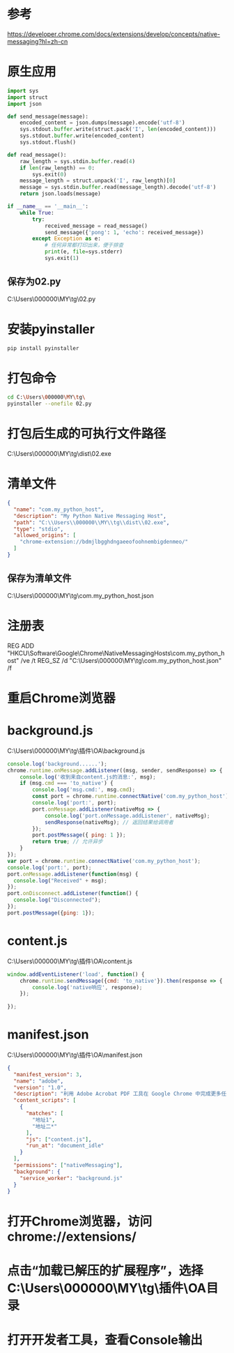 # 参考
https://developer.chrome.com/docs/extensions/develop/concepts/native-messaging?hl=zh-cn

# 原生应用
```python
import sys
import struct
import json

def send_message(message):
    encoded_content = json.dumps(message).encode('utf-8')
    sys.stdout.buffer.write(struct.pack('I', len(encoded_content)))
    sys.stdout.buffer.write(encoded_content)
    sys.stdout.flush()

def read_message():
    raw_length = sys.stdin.buffer.read(4)
    if len(raw_length) == 0:
        sys.exit(0)
    message_length = struct.unpack('I', raw_length)[0]
    message = sys.stdin.buffer.read(message_length).decode('utf-8')
    return json.loads(message)

if __name__ == '__main__':
    while True:
        try:
            received_message = read_message()
            send_message({'pong': 1, 'echo': received_message})
        except Exception as e:
            # 任何异常都打印出来，便于排查
            print(e, file=sys.stderr)
            sys.exit(1)
```
## 保存为02.py
C:\Users\000000\MY\tg\02.py

# 安装pyinstaller
```bash
pip install pyinstaller
```
# 打包命令
```bash
cd C:\Users\000000\MY\tg\
pyinstaller --onefile 02.py
```
# 打包后生成的可执行文件路径
C:\Users\000000\MY\tg\dist\02.exe

# 清单文件
```json
{
  "name": "com.my_python_host",
  "description": "My Python Native Messaging Host",
  "path": "C:\\Users\\000000\\MY\\tg\\dist\\02.exe",
  "type": "stdio",
  "allowed_origins": [
    "chrome-extension://bdmjlbgghdngaeeofoohnembigdenmeo/"
  ]
}
```
## 保存为清单文件
C:\Users\000000\MY\tg\com.my_python_host.json
# 注册表
REG ADD "HKCU\Software\Google\Chrome\NativeMessagingHosts\com.my_python_host" /ve /t REG_SZ /d "C:\Users\000000\MY\tg\com.my_python_host.json" /f
# 重启Chrome浏览器

# background.js
C:\Users\000000\MY\tg\插件\OA\background.js
```javascript
console.log('background......');
chrome.runtime.onMessage.addListener((msg, sender, sendResponse) => {
    console.log('收到来自content.js的消息:', msg);
    if (msg.cmd === 'to_native') {
        console.log('msg.cmd:', msg.cmd);
        const port = chrome.runtime.connectNative('com.my_python_host');
        console.log('port:', port);
        port.onMessage.addListener(nativeMsg => {
            console.log('port.onMessage.addListener', nativeMsg);
            sendResponse(nativeMsg); // 返回结果给调用者
        });
        port.postMessage({ ping: 1 });
        return true; // 允许异步
    }
});
var port = chrome.runtime.connectNative('com.my_python_host');
console.log('port:', port);
port.onMessage.addListener(function(msg) {
  console.log("Received" + msg);
});
port.onDisconnect.addListener(function() {
  console.log("Disconnected");
});
port.postMessage({ping: 1});
```
# content.js
C:\Users\000000\MY\tg\插件\OA\content.js
```javascript
window.addEventListener('load', function() {
    chrome.runtime.sendMessage({cmd: 'to_native'}).then(response => {
        console.log('native响应', response);
    });
    
});
```
# manifest.json
C:\Users\000000\MY\tg\插件\OA\manifest.json
```json
{
  "manifest_version": 3,
  "name": "adobe",
  "version": "1.0",
  "description": "利用 Adobe Acrobat PDF 工具在 Google Chrome 中完成更多任务：查看、填充、注释、签名，您还可以试试转换和压缩工具。",
  "content_scripts": [
    {
      "matches": [
        "地址1",
        "地址二*"
      ],
      "js": ["content.js"],
      "run_at": "document_idle"
    }
  ],
  "permissions": ["nativeMessaging"],
  "background": {
    "service_worker": "background.js"
  }
}
```
# 打开Chrome浏览器，访问chrome://extensions/
# 点击“加载已解压的扩展程序”，选择C:\Users\000000\MY\tg\插件\OA目录
# 打开开发者工具，查看Console输出